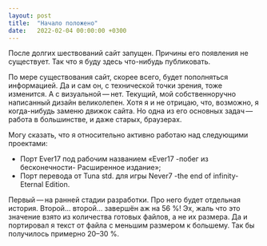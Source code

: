 ```yaml
---
layout: post
title:  "Начало положено"
date:   2022-02-04 00:00:00 +0300
---
```

После долгих шествований сайт запущен. Причины его появления не существует. Так что я буду здесь что-нибудь публиковать.

По мере существования сайт, скорее всего, будет пополняться информацией. Да и сам он, с технической точки зрения, тоже изменится. А с визуальной — нет. Текущий, мой собственноручно написанный дизайн великолепен. Хотя я и не отрицаю, что, возможно, я когда-нибудь заменю движок сайта. Но одна из его основных задач — работа в большинстве, и даже старых, браузерах.

Могу сказать, что я относительно активно работаю над следующими проектами:
- Порт Ever17 под рабочим названием «Ever17 -побег из бесконечности- Расширенное издание»;
- Порт перевода от Tuna std. для игры Never7 -the end of infinity- Eternal Edition.

Первый — на ранней стадии разработки. Про него будет отдельная история. Второй... второй... завершён аж на 56 %! Эх, жаль что это значение взято из количества готовых файлов, а не их размера. Да и портировал я текст от файла с меньшим размером к большему. Так бы получилось примерно 20–30 %.
